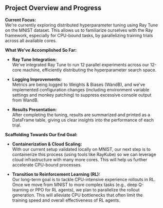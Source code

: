 


## Project Overview and Progress

**Current Focus:**  
We're currently exploring distributed hyperparameter tuning using Ray Tune on the MNIST dataset. This allows us to familiarize ourselves with the Ray framework, especially for CPU-bound tasks, by parallelizing training trials across all available cores.

**What We've Accomplished So Far:**

- **Ray Tune Integration:**  
  We've integrated Ray Tune to run 12 parallel experiments across our 12-core machine, efficiently distributing the hyperparameter search space.

- **Logging Improvements:**  
  Metrics are being logged to Weights & Biases (WandB), and we've implemented configuration changes (including environment variable settings and monkey patching) to suppress excessive console output from WandB.

- **Results Presentation:**  
  After completing the tuning, results are summarized and printed as a DataFrame table, giving us clear insights into the performance of each trial.

**Scaffolding Towards Our End Goal:**

- **Containerization & Cloud Scaling:**  
  With our current setup validated locally on MNIST, our next step is to containerize this process (using tools like RayKube) so we can leverage cloud infrastructure with many more cores. This will help us further accelerate CPU-bound processes.

- **Transition to Reinforcement Learning (RL):**  
  Our long-term goal is to tackle CPU-intensive experience rollouts in RL. Once we move from MNIST to more complex tasks (e.g., deep Q-learning or PPO for RL agents), we plan to parallelize the rollout generation. This will alleviate CPU bottlenecks that often limit the training speed and overall effectiveness of RL agents.
